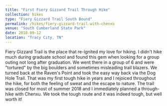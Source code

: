 ```yaml
---
title: "First Fiery Gizzard Trail Through Hike"
collection: hikes
type: "Fiery Gizzard Trail South Bound"
permalink: /hikes/fiery-gizzard-trail-with-chenxu
venue: "South Cumberland State Park"
date: 2018-09-12
location: "Tracy City, TN"
---
```


Fiery Gizzard Trail is the place that re-ignited my love for hiking. I didn't hike much during graduate school and found this gem when looking for a group outing not long after graduation. We went there in a group of 6 and were "tortured" by the big boulders and sometimes misleading trail blazers. We turned back at the Raven's Point and took the easy way back via the Dog Hole Trail. That was my first tough hike in years and I rejoiced throughout the hike, for both the feeling of sweat and the escape to nature. The trail was closed for most of summer 2018 and I immediately planned a through-hike with Chenxu. We took the tough route and it was indeed tough, but well worth it!
